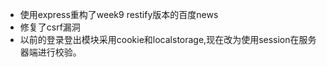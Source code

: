 * 使用express重构了week9 restify版本的百度news
* 修复了csrf漏洞
* 以前的登录登出模块采用cookie和localstorage,现在改为使用session在服务器端进行校验。